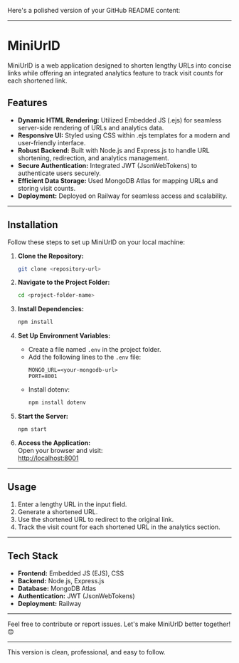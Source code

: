 Here's a polished version of your GitHub README content:  

---

# MiniUrlD  

MiniUrlD is a web application designed to shorten lengthy URLs into concise links while offering an integrated analytics feature to track visit counts for each shortened link.  

## Features  
- **Dynamic HTML Rendering:** Utilized Embedded JS (.ejs) for seamless server-side rendering of URLs and analytics data.  
- **Responsive UI:** Styled using CSS within .ejs templates for a modern and user-friendly interface.  
- **Robust Backend:** Built with Node.js and Express.js to handle URL shortening, redirection, and analytics management.  
- **Secure Authentication:** Integrated JWT (JsonWebTokens) to authenticate users securely.  
- **Efficient Data Storage:** Used MongoDB Atlas for mapping URLs and storing visit counts.  
- **Deployment:** Deployed on Railway for seamless access and scalability.  

---

## Installation  

Follow these steps to set up MiniUrlD on your local machine:  

1. **Clone the Repository:**  
   ```bash  
   git clone <repository-url>  
   ```  

2. **Navigate to the Project Folder:**  
   ```bash  
   cd <project-folder-name>  
   ```  

3. **Install Dependencies:**  
   ```bash  
   npm install  
   ```  

4. **Set Up Environment Variables:**  
   - Create a file named `.env` in the project folder.  
   - Add the following lines to the `.env` file:  
     ```env  
     MONGO_URL=<your-mongodb-url>  
     PORT=8001  
     ```  
   - Install dotenv:  
     ```bash  
     npm install dotenv  
     ```  

5. **Start the Server:**  
   ```bash  
   npm start  
   ```  

6. **Access the Application:**  
   Open your browser and visit:  
   [http://localhost:8001](http://localhost:8001)  

---

## Usage  

1. Enter a lengthy URL in the input field.  
2. Generate a shortened URL.  
3. Use the shortened URL to redirect to the original link.  
4. Track the visit count for each shortened URL in the analytics section.  

---

## Tech Stack  

- **Frontend:** Embedded JS (EJS), CSS  
- **Backend:** Node.js, Express.js  
- **Database:** MongoDB Atlas  
- **Authentication:** JWT (JsonWebTokens)  
- **Deployment:** Railway  

---

Feel free to contribute or report issues. Let's make MiniUrlD better together! 😊  

--- 

This version is clean, professional, and easy to follow.
